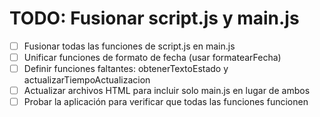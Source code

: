 # TODO: Fusionar script.js y main.js

- [ ] Fusionar todas las funciones de script.js en main.js
- [ ] Unificar funciones de formato de fecha (usar formatearFecha)
- [ ] Definir funciones faltantes: obtenerTextoEstado y actualizarTiempoActualizacion
- [ ] Actualizar archivos HTML para incluir solo main.js en lugar de ambos
- [ ] Probar la aplicación para verificar que todas las funciones funcionen
